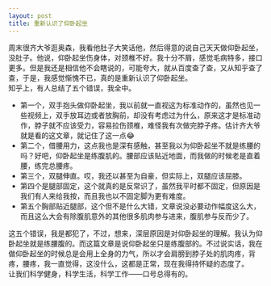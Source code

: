 ```yaml
---
layout: post
title: 重新认识了仰卧起坐
---
```


周末很齐大爷逛奥森，我看他肚子大笑话他，然后得意的说自己天天做仰卧起坐，没肚子。他说，仰卧起坐伤身体，对颈椎不好。我十分不屑，感觉毛病特多，接口更多。但是我还是相信他不会瞎说的，可能夸大，就从百度查了查，又从知乎查了查，于是，我感觉惭愧不已，真的是重新认识了仰卧起坐。  
知乎上，有人总结了五个错误，我全中。  

* 第一个，双手抱头做仰卧起坐，我以前就一直视这为标准动作的，虽然也见一些视频上，双手放耳边或者放胸前，却没有考虑过为什么，原来这才是标准动作，脖子就不应该受力，容易拉伤颈椎，难怪我有次做完脖子疼。估计齐大爷就是看的这文章，就记住了这一点😂  
* 第二个，借腰用力，这点我也是深有感触，甚至我以为仰卧起坐不就是练腰的吗？好吧，仰卧起坐是练腹肌的。腰部应该贴近地面，而我做的时候老是直着腰，练完总腰疼。  
* 第三个，双腿伸直。哎，我还以甚至为自豪，但实际上，双腿应该屈膝。  
* 第四个是腿部固定，这个就真的是反常识了，虽然我平时都不固定，但原因是我们有人来给我按，而且我也以不固定脚为更有难度。  
* 第五个胸部贴近腿部，这个但不是什么大错，文章说没必要动作幅度这么大，而且这么大会有除腹肌意外的其他很多肌肉参与进来，腹肌参与反而少了。  

这五个错误，我是都犯了，不过，想来，深层原因是对仰卧起坐的理解。我认为仰卧起坐就是练腰腹的。而这篇文章是说仰卧起坐只是练腹部的。不过说实话，我在做仰卧起坐的时候总是会用上全身的力气，所以才会肩膀到脖子处的肌肉疼，背疼，腰疼，我一直觉得，这没什么，这都是正常，现在我得持怀疑的态度了。  
让我们科学健身，科学生活，科学工作——口号总得有的。
